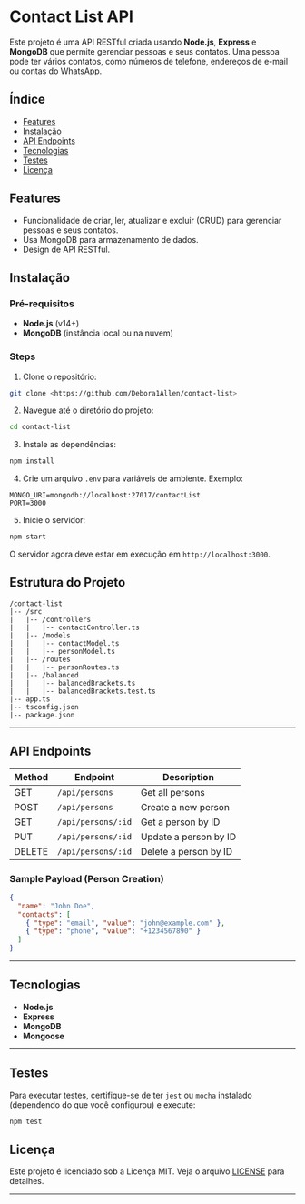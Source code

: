 # Contact List API

Este projeto é uma API RESTful criada usando **Node.js**, **Express** e **MongoDB** que permite gerenciar pessoas e seus contatos. Uma pessoa pode ter vários contatos, como números de telefone, endereços de e-mail ou contas do WhatsApp.


## Índice

- [Features](#features)
- [Instalação](#instalação)
- [API Endpoints](#api-endpoints)
- [Tecnologias](#tecnologias)
- [Testes](#testes)
- [Licença](#licença)

## Features

- Funcionalidade de criar, ler, atualizar e excluir (CRUD) para gerenciar pessoas e seus contatos.
- Usa MongoDB para armazenamento de dados.
- Design de API RESTful.

## Instalação

### Pré-requisitos

- **Node.js** (v14+)
- **MongoDB** (instância local ou na nuvem)

### Steps

1. Clone o repositório:

```bash
git clone <https://github.com/Debora1Allen/contact-list>
```

2. Navegue até o diretório do projeto:

```bash
cd contact-list
```

3. Instale as dependências:

```bash
npm install
```

4. Crie um arquivo `.env` para variáveis ​​de ambiente. Exemplo:

```env
MONGO_URI=mongodb://localhost:27017/contactList
PORT=3000
```

5. Inicie o servidor:

```bash
npm start
```

O servidor agora deve estar em execução em `http://localhost:3000`.

## Estrutura do Projeto

```
/contact-list
|-- /src
|   |-- /controllers
|   |   |-- contactController.ts
|   |-- /models
|   |   |-- contactModel.ts
|   |   |-- personModel.ts
|   |-- /routes
|   |   |-- personRoutes.ts
|   |-- /balanced       
|   |   |-- balancedBrackets.ts
|   |   |-- balancedBrackets.test.ts
|-- app.ts
|-- tsconfig.json
|-- package.json

```
---

## API Endpoints

| Method | Endpoint                | Description                       |
|--------|-------------------------|-----------------------------------|
| GET    | `/api/persons`           | Get all persons                   |
| POST   | `/api/persons`           | Create a new person               |
| GET    | `/api/persons/:id`       | Get a person by ID                |
| PUT    | `/api/persons/:id`       | Update a person by ID             |
| DELETE | `/api/persons/:id`       | Delete a person by ID             |


### Sample Payload (Person Creation)
```json
{
  "name": "John Doe",
  "contacts": [
    { "type": "email", "value": "john@example.com" },
    { "type": "phone", "value": "+1234567890" }
  ]
}
```
---
## Tecnologias

- **Node.js**
- **Express**
- **MongoDB**
- **Mongoose**

---

## Testes

Para executar testes, certifique-se de ter `jest` ou `mocha` instalado (dependendo do que você configurou) e execute:

```bash
npm test
```

## Licença

Este projeto é licenciado sob a Licença MIT. Veja o arquivo [LICENSE](LICENSE) para detalhes.

---


